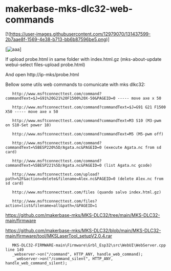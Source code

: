 # makerbase-mks-dlc32-web-commands

[!(https://user-images.githubusercontent.com/12979070/131437599-2b7aae8f-1569-4e38-b713-bb6b87596be5.png)]

[![aaa]([https://user-images.githubusercontent.com/12979070/131437599-2b7aae8f-1569-4e38-b713-bb6b87596be5.png])]

If upload probe.html in same folder with index.html.gz (mks-about-update webui-select files-upload probe.html)

And open http://ip-mks/probe.html

Bellow some utils web commands to comunicate with mks dlkc32:

       http://www.msftconnecttest.com/command?commandText=$J=G91%20G21%20F1500%20X-50&PAGEID=0 ----- move axe x 50

       http://www.msftconnecttest.com/command?commandText=$J=G91 G21 F1500 X50 ----- move axe x 50

       http://www.msftconnecttest.com/command?commandText=M3 S10 (M3-pwm on S10-Set power 10) 
       
       http://www.msftconnecttest.com/command?commandText=M5 (M5-pwm off)

       http://www.msftconnecttest.com/command?commandText=%5BESP220%5D/Agata.nc&PAGEID=0 (execute Agata.nc from sd card)

       http://www.msftconnecttest.com/command?commandText=%5BESP221%5D/Agata.nc&PAGEID=0 (list Agata.nc gcode)

       http://www.msftconnecttest.com/upload?path=%2F&action=delete&filename=Alex.nc&PAGEID=0 (delete Alex.nc from sd card)

       http://www.msftconnecttest.com/files (quando salvo index.html.gz)

       http://www.msftconnecttest.com/files?action=list&filename=all&path=/&PAGEID=1



https://github.com/makerbase-mks/MKS-DLC32/tree/main/MKS-DLC32-main/firmware

 https://github.com/makerbase-mks/MKS-DLC32/blob/main/MKS-DLC32-main/firmware/tool/MKSLaserTool_setupV2.0.4.rar

       MKS-DLC32-FIRMWARE-main\Firmware\Grbl_Esp32\src\WebUI\WebServer.cpp  line 149
       _webserver->on("/command", HTTP_ANY, handle_web_command);
        _webserver->on("/command_silent", HTTP_ANY, handle_web_command_silent);
